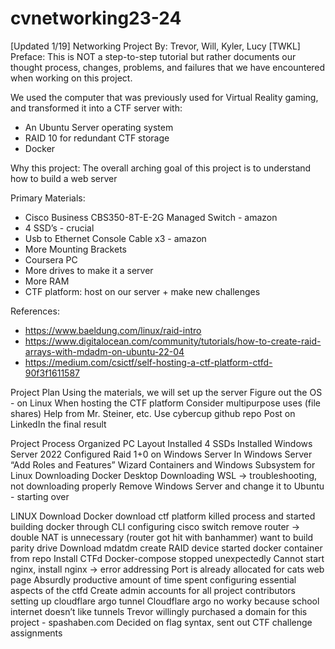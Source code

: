 # cvnetworking23-24

[Updated 1/19] Networking Project
By: Trevor, Will, Kyler, Lucy [TWKL]
Preface:
This is NOT a step-to-step tutorial but rather documents our thought process, changes, problems, and failures that we have encountered when working on this project. 

We used the computer that was previously used for Virtual Reality gaming, and transformed it into a CTF server with:
- An Ubuntu Server operating system
- RAID 10 for redundant CTF storage
- Docker

Why this project:
The overall arching goal of this project is to understand how to build a web server

Primary Materials: 
- Cisco Business CBS350-8T-E-2G Managed Switch - amazon
- 4 SSD’s -  crucial	
- Usb to Ethernet Console Cable x3 - amazon
- More Mounting Brackets
- Coursera PC
- More drives to make it a server
- More RAM
- CTF platform: host on our server + make new challenges

References:
- https://www.baeldung.com/linux/raid-intro
- https://www.digitalocean.com/community/tutorials/how-to-create-raid-arrays-with-mdadm-on-ubuntu-22-04
- https://medium.com/csictf/self-hosting-a-ctf-platform-ctfd-90f3f1611587

Project Plan
Using the materials, we will set up the server
Figure out the OS - on Linux
When hosting the CTF platform
Consider multipurpose uses (file shares)
Help from Mr. Steiner, etc.
Use cybercup github repo
Post on LinkedIn the final result

Project Process
Organized PC Layout
Installed 4 SSDs
Installed Windows Server 2022
Configured Raid 1+0 on Windows Server
In Windows Server “Add Roles and Features” Wizard
Containers and Windows Subsystem for Linux
Downloading Docker Desktop
Downloading WSL -> troubleshooting, not downloading properly
Remove Windows Server and change it to Ubuntu - starting over


LINUX
Download Docker
download ctf platform
killed process and started building docker through CLI
configuring cisco switch
remove router -> double NAT is unnecessary (router got hit with banhammer)
 want to build parity drive 
 Download mdatdm
create RAID device
started docker container from repo
Install CTFd
Docker-compose stopped unexpectedly
Cannot start nginx, install nginx -> error addressing 
Port is already allocated for cats web page
Absurdly productive amount of time spent configuring essential aspects of the ctfd
Create admin accounts for all project contributors
setting up cloudflare argo tunnel 
Cloudflare argo no worky because school internet doesn’t like tunnels
Trevor willingly purchased a domain for this project - spashaben.com
Decided on flag syntax, sent out CTF challenge assignments 
